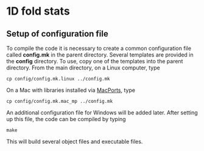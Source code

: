 # 1D fold stats


## Setup of configuration file
To compile the code it is necessary to create a common configuration file
called **config.mk** in the parent directory. Several templates are provided in
the **config** directory. To use, copy one of the templates into the parent
directory. From the main directory, on a Linux computer, type
```Shell
cp config/config.mk.linux ../config.mk
```
On a Mac with libraries installed via [MacPorts](http://www.macports.org), type
```Shell
cp config/config.mk.mac_mp ../config.mk
```
An additional configuration file for Windows will be added later. After setting up
this file, the code can be compiled by typing
```Shell
make
```
This will build several object files and executable files.
